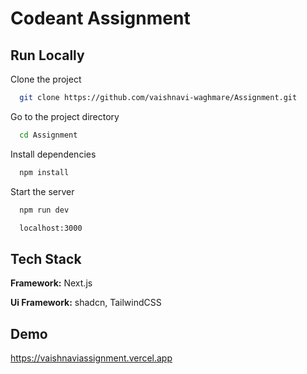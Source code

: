 
# Codeant Assignment

    
## Run Locally

Clone the project

```bash
  git clone https://github.com/vaishnavi-waghmare/Assignment.git
```

Go to the project directory

```bash
  cd Assignment
```

Install dependencies

```bash
  npm install
```

Start the server

```bash
  npm run dev
```

```bash
  localhost:3000
```


## Tech Stack

**Framework:**  Next.js

**Ui Framework:** shadcn, TailwindCSS


## Demo

https://vaishnaviassignment.vercel.app
